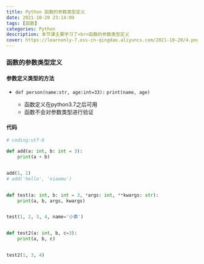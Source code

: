 ```yaml
---
title: Python 函数的参数类型定义
date: 2021-10-20 23:14:09
tags: [函数]
categories: Python
description: 本节课主要学习了<br>函数的参数类型定义
cover: https://learnonly-7.oss-cn-qingdao.aliyuncs.com/2021-10-20/4.png
---
```


### 函数的参数类型定义

#### 参数定义类型的方法

- `def person(name:str, age:int=33):`
 `print(name, age)`


  - 函数定义在python3.7之后可用
  - 函数不会对参数类型进行验证

#### 代码

```python
# coding:utf-8

def add(a: int, b: int = 3):
    print(a + b)


add(1, 2)
# add('hello', 'xiaomu')


def test(a: int, b: int = 3, *args: int, **kwargs: str):
    print(a, b, args, kwargs)


test(1, 2, 3, 4, name='小慕')


def test2(a: int, b, c=3):
    print(a, b, c)


test2(1, 3, 4)

```

